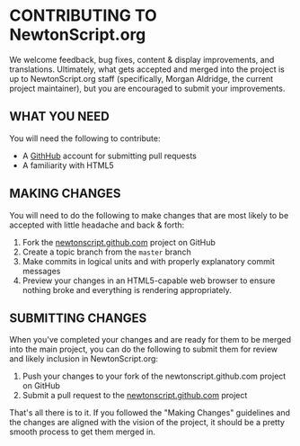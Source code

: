 CONTRIBUTING TO NewtonScript.org
================================

We welcome feedback, bug fixes, content & display improvements, and 
translations. Ultimately, what gets accepted and merged into the project is up 
to NewtonScript.org staff (specifically, Morgan Aldridge, the current project 
maintainer), but you are encouraged to submit your improvements.

WHAT YOU NEED
-------------

You will need the following to contribute:

* A [GithHub](http://github.com) account for submitting pull requests
* A familiarity with HTML5

MAKING CHANGES
--------------

You will need to do the following to make changes that are most likely to be
accepted with little headache and back & forth:

1. Fork the [newtonscript.github.com](https://github.com/NewtonScript/newtonscript.github.com) project on GitHub
2. Create a topic branch from the `master` branch
3. Make commits in logical units and with properly explanatory commit messages
4. Preview your changes in an HTML5-capable web browser to ensure nothing broke and everything is rendering appropriately.

SUBMITTING CHANGES
------------------

When you've completed your changes and are ready for them to be merged into the
main project, you can do the following to submit them for review and likely
inclusion in NewtonScript.org:

1. Push your changes to your fork of the newtonscript.github.com project on GitHub
2. Submit a pull request to the [newtonscript.github.com](https://github.com/NewtonScript/newtonscript.github.com) project

That's all there is to it. If you followed the "Making Changes" guidelines and 
the changes are aligned with the vision of the project, it should be a pretty 
smooth process to get them merged in.